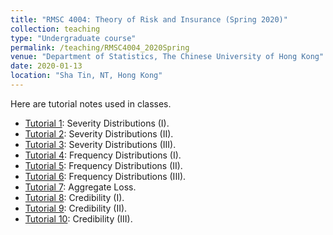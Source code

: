 ```yaml
---
title: "RMSC 4004: Theory of Risk and Insurance (Spring 2020)"
collection: teaching
type: "Undergraduate course"
permalink: /teaching/RMSC4004_2020Spring
venue: "Department of Statistics, The Chinese University of Hong Kong"
date: 2020-01-13
location: "Sha Tin, NT, Hong Kong"
---
```



Here are tutorial notes used in classes.
- [Tutorial 1](https://drive.google.com/file/d/1p4-gAlxniG8PbIjwLezPKLdExCF6I9cx/view?usp=sharing): Severity Distributions (I).
- [Tutorial 2](https://drive.google.com/file/d/1G6_i4CRfQ-U0FCezp-0NsnB3yQ_vts5T/view?usp=sharing): Severity Distributions (II).
- [Tutorial 3](https://drive.google.com/file/d/1Ao1N1wtcfq0AhNQdHGvxQME9ZE4rK9lp/view?usp=sharing): Severity Distributions (III).
- [Tutorial 4](https://drive.google.com/file/d/1_TaxAhLV7XmTPW-tq_Cm8ZBWGFNWlzky/view?usp=sharing): Frequency Distributions (I).
- [Tutorial 5](https://drive.google.com/file/d/1Ps49sPxyeZ3y0oiv_6z-NjNTljaKI5rl/view?usp=sharing): Frequency Distributions (II).
- [Tutorial 6](https://drive.google.com/file/d/1Lol4i5J-rhezdPG4nD76oiJXDdMdFWjW/view?usp=sharing): Frequency Distributions (III).
- [Tutorial 7](https://drive.google.com/file/d/1xZI1AbSmok5zMVRlHJKyXOn_3iX_rxnp/view?usp=sharing): Aggregate Loss.
- [Tutorial 8](https://drive.google.com/file/d/17MaFzlsTACBQirmOLLOMR1nstS5beA5v/view?usp=sharing): Credibility (I).
- [Tutorial 9](https://drive.google.com/file/d/1JsHH6ehzTepCd6vr0aAuD5gVpl9KFl1M/view?usp=sharing): Credibility (II).
- [Tutorial 10](https://drive.google.com/file/d/1keWZhB63e57CDeNZMnDkoaHvFqknq_S3/view?usp=sharing): Credibility (III).
